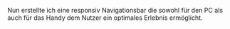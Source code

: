 Nun erstellte ich eine responsiv Navigationsbar die sowohl für den PC als auch für das Handy dem Nutzer ein optimales Erlebnis ermöglicht.
